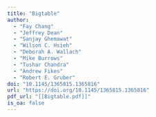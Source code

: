 ```yaml
---
title: "Bigtable"
author:
  - "Fay Chang"
  - "Jeffrey Dean"
  - "Sanjay Ghemawat"
  - "Wilson C. Hsieh"
  - "Deborah A. Wallach"
  - "Mike Burrows"
  - "Tushar Chandra"
  - "Andrew Fikes"
  - "Robert E. Gruber"
doi: "10.1145/1365815.1365816"
url: "https://doi.org/10.1145/1365815.1365816"
pdf_url: "[[Bigtable.pdf]]"
is_oa: false
---
```

